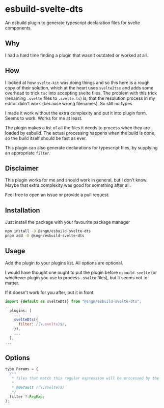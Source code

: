 # esbuild-svelte-dts

An esbuild plugin to generate typescript declaration files for svelte components.

## Why

I had a hard time finding a plugin that wasn't outdated or worked at all.

## How

I looked at how `svelte-kit` was doing things and so this here is a rough copy of their solution, which at the heart uses `svelte2tsx` and adds some overhead to trick `tsc` into accepting svelte files. The problem with this trick (renaming `.svelte` files to `.svelte.ts`) is, that the resolution process in my editor didn't work (because wrong filenames). So still no types.

I made it work without the extra complexity and put it into plugin form. Seems to work. Works for me at least.

The plugin makes a list of all the files it needs to process when they are loaded by esbuild. The actual processing happens when the build is done, so the build itself should be fast as ever.

This plugin can also generate declarations for typescript files, by supplying an appropriate `filter`.

## Disclaimer

This plugin works for me and should work in general, but I don't know. Maybe that extra complexity was good for something after all.

Feel free to open an issue or provide a pull request.

## Installation

Just install the package with your favourite package manager

```sh
npm install -D @sngn/esbuild-svelte-dts
pnpm add -D @sngn/esbuild-svelte-dts
```

## Usage

Add the plugin to your plugins list. All options are optional.

I would have thought one ought to put the plugin before `esbuild-svelte` (or whichever plugin you use to process `.svelte` files), but it seems not to matter.

If it doesn't work for you after, put it in front.

```js
import {default as svelteDts} from "@sngn/esbuild-svelte-dts";
...
  plugins: [
    ...
    svelteDts({
      filter: /(\.svelte)$/,
    }),
    ...
  ],
...
```

## Options

```js
type Params = {
  /**
   * files that match this regular expression will be processed by the plugin
   *
   * @default /(\.svelte)$/
   */
  filter ?:RegExp;
};
```
